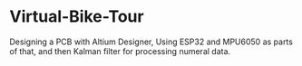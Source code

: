 # Virtual-Bike-Tour
Designing a PCB with Altium Designer, Using ESP32 and MPU6050 as parts of that, and then Kalman filter for processing numeral data.
